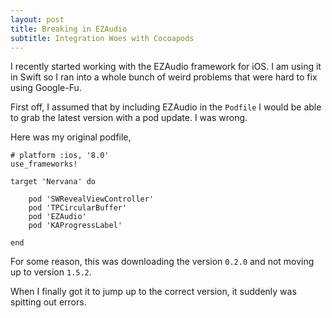 ```yaml
---
layout: post
title: Breaking in EZAudio
subtitle: Integration Woes with Cocoapods
---
```


I recently started working with the EZAudio framework for iOS. I am using it in Swift so I ran into a whole bunch of weird problems that were hard to fix using Google-Fu.

First off, I assumed that by including EZAudio in the `Podfile` I would be able to grab the latest version with a pod update. I was wrong.  

Here was my original podfile,

```  
# platform :ios, '8.0'
use_frameworks!

target 'Nervana' do
	
	pod 'SWRevealViewController'
	pod 'TPCircularBuffer'
	pod 'EZAudio'
	pod 'KAProgressLabel'
	
end  
```

For some reason, this was downloading the version `0.2.0` and not moving up to version `1.5.2`.

When I finally got it to jump up to the correct version, it suddenly was spitting out errors.